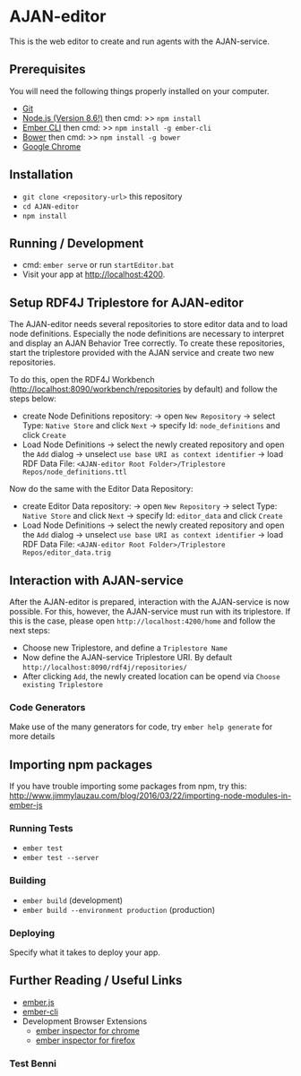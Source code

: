 # AJAN-editor

This is the web editor to create and run agents with the AJAN-service.

## Prerequisites

You will need the following things properly installed on your computer.

* [Git](https://git-scm.com/)
* [Node.js (Version 8.6!)](https://nodejs.org/download/release/v8.6.0/) then cmd: >> `npm install`
* [Ember CLI](https://ember-cli.com/) then cmd: >> `npm install -g ember-cli`
* [Bower](https://bower.io/) then cmd: >> `npm install -g bower`
* [Google Chrome](https://google.com/chrome/)

## Installation

* `git clone <repository-url>` this repository
* `cd AJAN-editor`
* `npm install`

## Running / Development

* cmd: `ember serve` or run `startEditor.bat`
* Visit your app at [http://localhost:4200](http://localhost:4200).

## Setup RDF4J Triplestore for AJAN-editor

The AJAN-editor needs several repositories to store editor data and to load node definitions. Especially the node definitions are necessary to interpret and display an AJAN Behavior Tree correctly. To create these repositories, start the triplestore provided with the AJAN service and create two new repositories.

To do this, open the RDF4J Workbench ([http://localhost:8090/workbench/repositories](http://localhost:8090/workbench/repositories) by default) and follow the steps below:

* create Node Definitions repository:
-> open `New Repository`
-> select Type: `Native Store` and click `Next`
-> specify Id: `node_definitions` and click `Create`
* Load Node Definitions
-> select the newly created repository and open the `Add` dialog
-> unselect `use base URI as context identifier`
-> load RDF Data File: `<AJAN-editor Root Folder>/Triplestore Repos/node_definitions.ttl`

Now do the same with the Editor Data Repository:

* create Editor Data repository:
-> open `New Repository`
-> select Type: `Native Store` and click `Next`
-> specify Id: `editor_data` and click `Create`
* Load Node Definitions
-> select the newly created repository and open the `Add` dialog
-> unselect `use base URI as context identifier`
-> load RDF Data File: `<AJAN-editor Root Folder>/Triplestore Repos/editor_data.trig`

## Interaction with AJAN-service

After the AJAN-editor is prepared, interaction with the AJAN-service is now possible. For this, however, the AJAN-service must run with its triplestore. If this is the case, please open `http://localhost:4200/home` and follow the next steps:

* Choose new Triplestore, and define a `Triplestore Name`
* Now define the AJAN-service Triplestore URI. By default `http://localhost:8090/rdf4j/repositories/`
* After clicking `Add`, the newly created location can be opend via `Choose existing Triplestore`

### Code Generators

Make use of the many generators for code, try `ember help generate` for more details

## Importing npm packages

If you have trouble importing some packages from npm, try this:
http://www.jimmylauzau.com/blog/2016/03/22/importing-node-modules-in-ember-js

### Running Tests

* `ember test`
* `ember test --server`

### Building

* `ember build` (development)
* `ember build --environment production` (production)

### Deploying

Specify what it takes to deploy your app.

## Further Reading / Useful Links

* [ember.js](https://emberjs.com/)
* [ember-cli](https://ember-cli.com/)
* Development Browser Extensions
  * [ember inspector for chrome](https://chrome.google.com/webstore/detail/ember-inspector/bmdblncegkenkacieihfhpjfppoconhi)
  * [ember inspector for firefox](https://addons.mozilla.org/en-US/firefox/addon/ember-inspector/)
  
### Test Benni
